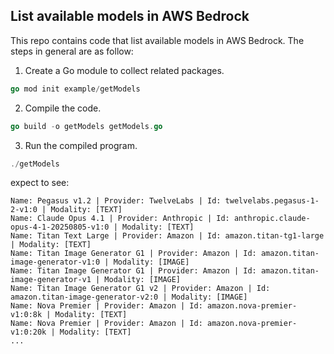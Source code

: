 ## List available models in AWS Bedrock

This repo contains code that list available models in AWS Bedrock. The steps in general are as follow:

1. Create a Go module to collect related packages.

```go
go mod init example/getModels
```

2. Compile the code.

```go
go build -o getModels getModels.go
```

3. Run the compiled program.

```go
./getModels
```

expect to see:

```
Name: Pegasus v1.2 | Provider: TwelveLabs | Id: twelvelabs.pegasus-1-2-v1:0 | Modality: [TEXT]
Name: Claude Opus 4.1 | Provider: Anthropic | Id: anthropic.claude-opus-4-1-20250805-v1:0 | Modality: [TEXT]
Name: Titan Text Large | Provider: Amazon | Id: amazon.titan-tg1-large | Modality: [TEXT]
Name: Titan Image Generator G1 | Provider: Amazon | Id: amazon.titan-image-generator-v1:0 | Modality: [IMAGE]
Name: Titan Image Generator G1 | Provider: Amazon | Id: amazon.titan-image-generator-v1 | Modality: [IMAGE]
Name: Titan Image Generator G1 v2 | Provider: Amazon | Id: amazon.titan-image-generator-v2:0 | Modality: [IMAGE]
Name: Nova Premier | Provider: Amazon | Id: amazon.nova-premier-v1:0:8k | Modality: [TEXT]
Name: Nova Premier | Provider: Amazon | Id: amazon.nova-premier-v1:0:20k | Modality: [TEXT]
...
```
